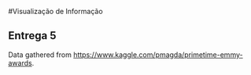 #Visualização de Informação

## Entrega 5

Data gathered from https://www.kaggle.com/pmagda/primetime-emmy-awards.